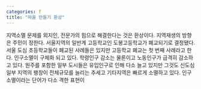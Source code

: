 ```yaml
---
categories: f
title: "마을 만들기 환상"
---
```

지역소멸 문제를 외지인, 전문가의 힘으로 해결한다는 것은 환상이다. 지역재생의 방향은 주민이 정한다. 서울지역의 일반계 고등학교인 도봉고등학교가 폐교되기로 결정됐다. 서울 도심 초등학교들이 폐교된 사례들은 있지만 고등학교 폐교는 첫 번째 사례라고 한다. 인구소멸이 구체화 되고 있다. 학령인구 감소는 물론이고 노동인구가 급격히 감소하고 있다. 원주를 포함한 일부 도시들은 유입인구로 인해 다소 늘고 있지만 그것도 신도심 일부 지역의 팽창이 전체규모를 늘리는 추세고 기타지역은 빠르게 소멸하고 있다. 인구소멸이라는 단어가 다소 격한 표현이